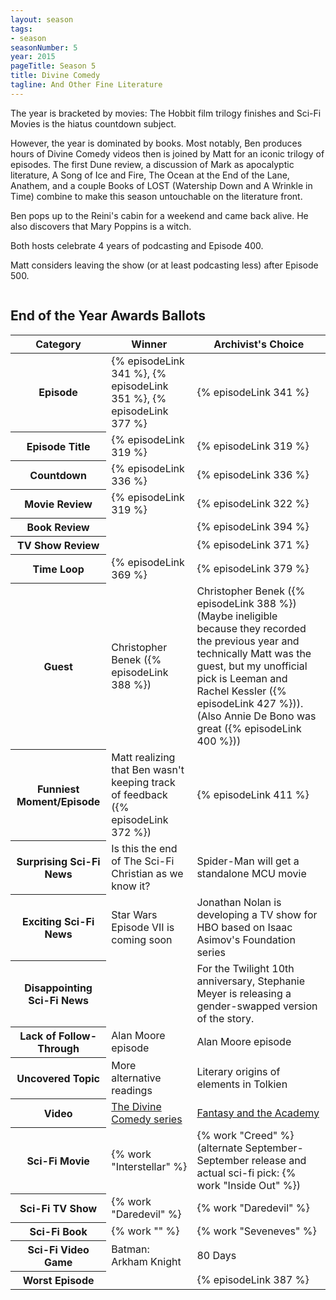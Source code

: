 ```yaml
---
layout: season
tags:
- season
seasonNumber: 5
year: 2015
pageTitle: Season 5
title: Divine Comedy
tagline: And Other Fine Literature
---
```

<div class="columns">
<div class="column is-half">
The year is bracketed by movies: The Hobbit film trilogy finishes and Sci-Fi Movies is the hiatus countdown subject.

However, the year is dominated by books. Most notably, Ben produces hours of Divine Comedy videos then is joined by Matt for an iconic trilogy of episodes. The first Dune review, a discussion of Mark as apocalyptic literature, A Song of Ice and Fire, The Ocean at the End of the Lane, Anathem, and a couple Books of LOST (Watership Down and A Wrinkle in Time) combine to make this season untouchable on the literature front.

Ben pops up to the Reini's cabin for a weekend and came back alive. He also discovers that Mary Poppins is a witch.

Both hosts celebrate 4 years of podcasting and Episode 400.

Matt considers leaving the show (or at least podcasting less) after Episode 500.
</div>
</div>

<h2>End of the Year Awards Ballots</h2>
<table class="table is-striped">
    <thead>
        <tr>
            <th>Category</th>
            <th>Winner</th>
            <th class="archivist">Archivist's Choice</th>
        </tr>
    </thead>
    <tbody>
        <tr>
            <th>Episode</th>
            <td>{% episodeLink 341 %}, {% episodeLink 351 %}, {% episodeLink 377 %}</td>
            <td>{% episodeLink 341 %}</td>
        </tr>
        <tr>
            <th>Episode Title</th>
            <td>{% episodeLink 319 %}</td>
            <td>{% episodeLink 319 %}</td>
        </tr>
        <tr>
            <th>Countdown</th>
            <td>{% episodeLink 336 %}</td>
            <td>{% episodeLink 336 %}</td>
        </tr>
        <tr>
            <th>Movie Review</th>
            <td>{% episodeLink 319 %}</td>
            <td>{% episodeLink 322 %}</td>
        </tr>
        <tr>
            <th>Book Review</th>
            <td></td>
            <td>{% episodeLink 394 %}</td>
        </tr>
        <tr>
            <th>TV Show Review</th>
            <td></td>
            <td>{% episodeLink 371 %}</td>
        </tr>
        <tr>
            <th>Time Loop</th>
            <td>{% episodeLink 369 %}</td>
            <td>{% episodeLink 379 %}</td>
        </tr>
        <tr>
            <th>Guest</th>
            <td>Christopher Benek ({% episodeLink 388 %})</td>
            <td>Christopher Benek ({% episodeLink 388 %}) (Maybe ineligible because they recorded the previous year and technically Matt was the guest, but my unofficial pick is Leeman and Rachel Kessler ({% episodeLink 427 %})). (Also Annie De Bono was great ({% episodeLink 400 %}))</td>
        </tr>
        <tr>
            <th>Funniest Moment/Episode</th>
            <td>Matt realizing that Ben wasn't keeping track of feedback ({% episodeLink 372 %})</td>
            <td>{% episodeLink 411 %}</td>
        </tr>
        <tr>
            <th>Surprising Sci-Fi News</th>
            <td>Is this the end of The Sci-Fi Christian as we know it?</td>
            <td>Spider-Man will get a standalone MCU movie</td>
        </tr>
        <tr>
            <th>Exciting Sci-Fi News</th>
            <td>Star Wars Episode VII is coming soon</td>
            <td>Jonathan Nolan is developing a TV show for HBO based on Isaac Asimov's Foundation series</td>
        </tr>
        <tr>
            <th>Disappointing Sci-Fi News</th>
            <td></td>
            <td>For the Twilight 10th anniversary, Stephanie Meyer is releasing a gender-swapped version of the story.</td>
        </tr>
        <tr>
            <th>Lack of Follow-Through</th>
            <td>Alan Moore episode</td>
            <td>Alan Moore episode</td>
        </tr>
        <tr>
            <th>Uncovered Topic</th>
            <td>More alternative readings</td>
            <td>Literary origins of elements in Tolkien</td>
        </tr>
        <tr>
            <th>Video</th>
            <td><a href="https://www.youtube.com/watch?v=mXv5kWkqUsQ">The Divine Comedy series</a></td>
            <td><a href="https://www.youtube.com/watch?v=_SXP4mn0zI0">Fantasy and the Academy</a></td>
        </tr>
        <tr>
            <th>Sci-Fi Movie</th>
            <td>{% work "Interstellar" %}</td>
            <td>{% work "Creed" %} (alternate September-September release and actual sci-fi pick: {% work "Inside Out" %})</td>
        </tr>
        <tr>
            <th>Sci-Fi TV Show</th>
            <td>{% work "Daredevil" %}</td>
            <td>{% work "Daredevil" %}</td>
        </tr>
        <tr>
            <th>Sci-Fi Book</th>
            <td>{% work "" %}</td>
            <td>{% work "Seveneves" %}</td>
        </tr>
        <tr>
            <th>Sci-Fi Video Game</th>
            <td>Batman: Arkham Knight</td>
            <td>80 Days</td>
        </tr>
        <tr>
            <th>Worst Episode</th>
            <td></td>
            <td>{% episodeLink 387 %}</td>
        </tr>
    </tbody>
</table>